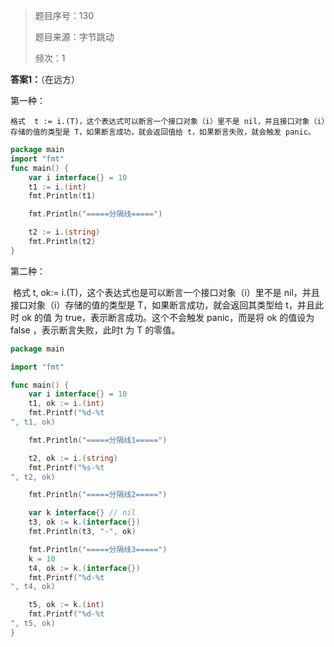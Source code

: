 > 题目序号：130
>
> 题目来源：字节跳动
>
> 频次：1

**答案1：**（在远方）

第一种：

	格式 	t := i.(T)，这个表达式可以断言一个接口对象（i）里不是 nil，并且接口对象（i）存储的值的类型是 T，如果断言成功，就会返回值给 t，如果断言失败，就会触发 panic。

```go
package main
import "fmt"
func main() {
    var i interface{} = 10
    t1 := i.(int)
    fmt.Println(t1)

    fmt.Println("=====分隔线=====")

    t2 := i.(string)
    fmt.Println(t2)
}
```

第二种：

​	格式 t, ok:= i.(T)，这个表达式也是可以断言一个接口对象（i）里不是 nil，并且接口对象（i）存储的值的类型是 T，如果断言成功，就会返回其类型给 t，并且此时 ok 的值 为 true，表示断言成功。这个不会触发 panic，而是将 ok 的值设为 false ，表示断言失败，此时t 为 T 的零值。

```go
package main

import "fmt"

func main() {
    var i interface{} = 10
    t1, ok := i.(int)
    fmt.Printf("%d-%t
", t1, ok)

    fmt.Println("=====分隔线1=====")

    t2, ok := i.(string)
    fmt.Printf("%s-%t
", t2, ok)

    fmt.Println("=====分隔线2=====")

    var k interface{} // nil
    t3, ok := k.(interface{})
    fmt.Println(t3, "-", ok)

    fmt.Println("=====分隔线3=====")
    k = 10
    t4, ok := k.(interface{})
    fmt.Printf("%d-%t
", t4, ok)

    t5, ok := k.(int)
    fmt.Printf("%d-%t
", t5, ok)
}
```
